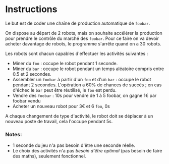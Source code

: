 # Instructions

Le but est de coder une chaîne de production automatique de `foobar`.

On dispose au départ de 2 robots, mais on souhaite accélérer la production pour prendre le contrôle du marché des `foobar`. Pour ce faire on va devoir acheter davantage de robots, le programme s'arrête quand on a 30 robots.

Les robots sont chacun capables d'effectuer les activités suivantes :

- Miner du `foo` : occupe le robot pendant 1 seconde.
- Miner du `bar` : occupe le robot pendant un temps aléatoire compris entre 0.5 et 2 secondes.
- Assembler un `foobar` à partir d'un `foo` et d'un `bar` : occupe le robot pendant 2 secondes. L'opération a 60% de chances de succès ; en cas d'échec le `bar` peut être réutilisé, le `foo` est perdu.
- Vendre des `foobar` : 10s pour vendre de 1 à 5 foobar, on gagne 1€ par foobar vendu
- Acheter un nouveau robot pour 3€ et 6 `foo`, 0s

A chaque changement de type d'activité, le robot doit se déplacer à un nouveau poste de travail, cela l'occupe pendant 5s.

### Notes:

- 1 seconde du jeu n'a pas besoin d'être une seconde réelle.
- Le choix des activités n'a pas _besoin d'être optimal_ (pas besoin de faire des maths), seulement fonctionnel.
